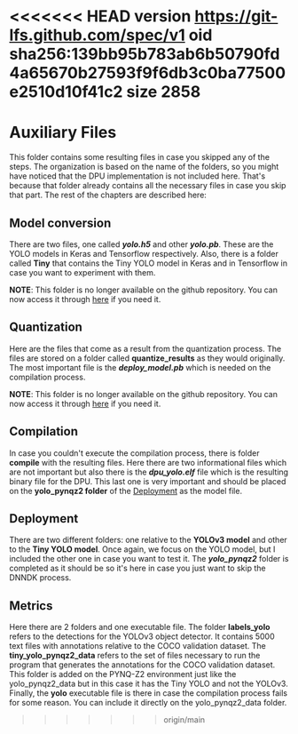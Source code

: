 <<<<<<< HEAD
version https://git-lfs.github.com/spec/v1
oid sha256:139bb95b783ab6b50790fd4a65670b27593f9f6db3c0ba77500e2510d10f41c2
size 2858
=======
# Auxiliary Files
This folder contains some resulting files in case you skipped any of the steps. The organization is based on the name of the folders, so you might have noticed that the DPU implementation is not included here. That's because that folder already contains all the necessary files in case you skip that part. The rest of the chapters are described here:

## Model conversion
There are two files, one called ***yolo.h5*** and other ***yolo.pb***. These are the YOLO models in Keras and Tensorflow respectively.
Also, there is a folder called **Tiny** that contains the Tiny YOLO model in Keras and in Tensorflow in case you want to experiment with them. 

**NOTE**: This folder is no longer available on the github repository. You can now access it through [here](https://drive.google.com/drive/folders/1wvNceFlJtY_OgCthoCUySj9VA7MOkLdq?usp=sharing) if you need it.

## Quantization
Here are the files that come as a result from the quantization process. The files are stored on a folder called **quantize_results** as they would originally. The most important file is the ***deploy_model.pb*** which is needed on the compilation process.

**NOTE**: This folder is no longer available on the github repository. You can now access it through [here](https://drive.google.com/drive/folders/1Z9f7k2nSqBmhzujIGrHJilvVg2uyP-CT?usp=sharing) if you need it.

## Compilation
In case you couldn't execute the compilation process, there is folder **compile** with the resulting files. Here there are two informational files which are not important but also there is the ***dpu_yolo.elf*** file which is the resulting binary file for the DPU. This last one is very important and should be placed on the **yolo_pynqz2 folder** of the [Deployment](https://github.com/andre1araujo/YOLO-on-PYNQ-Z2/tree/main/Deployment) as the model file.

## Deployment
There are two different folders: one relative to the **YOLOv3 model** and other to the **Tiny YOLO model**. Once again, we focus on the YOLO model, but I included the other one in case you want to test it.
The ***yolo_pynqz2*** folder is completed as it should be so it's here in case you just want to skip the DNNDK process.

## Metrics
Here there are 2 folders and one executable file. The folder **labels_yolo** refers to the detections for the YOLOv3 object detector. It contains 5000 text files with annotations relative to the COCO validation dataset.
The **tiny_yolo_pynqz2_data** refers to the set of files necessary to run the program that generates the annotations for the COCO validation dataset. This folder is added on the PYNQ-Z2 environment just like the yolo_pynqz2_data but in this case it has the Tiny YOLO and not the YOLOv3.
Finally, the **yolo** executable file is there in case the compilation process fails for some reason. You can include it directly on the yolo_pynqz2_data folder.
>>>>>>> origin/main
